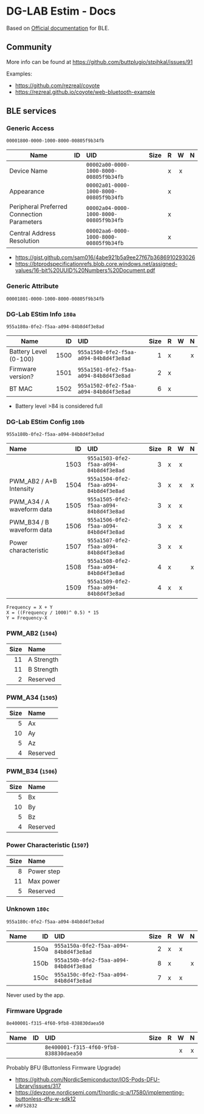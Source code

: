 # DG-LAB Estim - Docs

Based on [Official documentation](https://github.com/DG-LAB-OPENSOURCE/DG-LAB-OPENSOURCE) for BLE.

## Community

More info can be found at https://github.com/buttplugio/stpihkal/issues/91

Examples:
- https://github.com/rezreal/coyote
- https://rezreal.github.io/coyote/web-bluetooth-example

## BLE services

### Generic Access
```00001800-0000-1000-8000-00805f9b34fb```

|                    Name                    |  ID  |                  UID                   | Size | R | W | N |
|------------------------------------------- |-----:|:---------------------------------------|-----:|:-:|:-:|:-:|
| Device Name                                |      | `00002a00-0000-1000-8000-00805f9b34fb` |      | x | x |   |
| Appearance                                 |      | `00002a01-0000-1000-8000-00805f9b34fb` |      | x |   |   |
| Peripheral Preferred Connection Parameters |      | `00002a04-0000-1000-8000-00805f9b34fb` |      | x |   |   |
| Central Address Resolution                 |      | `00002aa6-0000-1000-8000-00805f9b34fb` |      | x |   |   |

- https://gist.github.com/sam016/4abe921b5a9ee27f67b3686910293026
- https://btprodspecificationrefs.blob.core.windows.net/assigned-values/16-bit%20UUID%20Numbers%20Document.pdf

### Generic Attribute
```00001801-0000-1000-8000-00805f9b34fb```

### DG-Lab EStim Info `180a`
```955a180a-0fe2-f5aa-a094-84b8d4f3e8ad```

|                    Name                    |  ID  |                  UID                   | Size | R | W | N |
|------------------------------------------- |-----:|:---------------------------------------|-----:|:-:|:-:|:-:|
| Battery Level (0-100)                      | 1500 | `955a1500-0fe2-f5aa-a094-84b8d4f3e8ad` |    1 | x |   | x |
| Firmware version?                          | 1501 | `955a1501-0fe2-f5aa-a094-84b8d4f3e8ad` |    2 | x |   |   |
| BT MAC                                     | 1502 | `955a1502-0fe2-f5aa-a094-84b8d4f3e8ad` |    6 | x |   |   |

- Battery level >84 is considered full

### DG-Lab EStim Config `180b`
```955a180b-0fe2-f5aa-a094-84b8d4f3e8ad```

|                    Name                    |  ID  |                  UID                   | Size | R | W | N |
|:------------------------------------------ |-----:|:---------------------------------------|-----:|:-:|:-:|:-:|
|                                            | 1503 | `955a1503-0fe2-f5aa-a094-84b8d4f3e8ad` |    3 | x | x |   |
| PWM_AB2 / A+B Intensity                    | 1504 | `955a1504-0fe2-f5aa-a094-84b8d4f3e8ad` |    3 | x | x | x |
| PWM_A34 / A waveform data                  | 1505 | `955a1505-0fe2-f5aa-a094-84b8d4f3e8ad` |    3 | x | x |   |
| PWM_B34 / B waveform data                  | 1506 | `955a1506-0fe2-f5aa-a094-84b8d4f3e8ad` |    3 | x | x |   |
| Power characteristic                       | 1507 | `955a1507-0fe2-f5aa-a094-84b8d4f3e8ad` |    3 | x | x |   |
|                                            | 1508 | `955a1508-0fe2-f5aa-a094-84b8d4f3e8ad` |    4 | x |   | x |
|                                            | 1509 | `955a1509-0fe2-f5aa-a094-84b8d4f3e8ad` |    4 | x | x |   |

```
Frequency = X + Y
X = ((Frequency / 1000)^ 0.5) * 15
Y = Frequency-X
```

### PWM_AB2 (`1504`)
| Size |    Name    |
|-----:|:-----------|
|   11 | A Strength |
|   11 | B Strength |
|    2 | Reserved   |

### PWM_A34 (`1505`)
| Size |    Name    |
|-----:|:-----------|
|    5 | Ax         |
|   10 | Ay         |
|    5 | Az         |
|    4 | Reserved   |

### PWM_B34 (`1506`)
| Size |    Name    |
|-----:|:-----------|
|    5 | Bx         |
|   10 | By         |
|    5 | Bz         |
|    4 | Reserved   |

### Power Characteristic (`1507`)
| Size |    Name    |
|-----:|:-----------|
|    8 | Power step |
|   11 | Max power  |
|    5 | Reserved   |

### Unknown `180c`
```955a180c-0fe2-f5aa-a094-84b8d4f3e8ad```

|                    Name                    |  ID  |                  UID                   | Size | R | W | N |
|:------------------------------------------ |-----:|:---------------------------------------|-----:|:-:|:-:|:-:|
|                                            | 150a | `955a150a-0fe2-f5aa-a094-84b8d4f3e8ad` |    2 | x | x |   |
|                                            | 150b | `955a150b-0fe2-f5aa-a094-84b8d4f3e8ad` |    8 | x |   | x |
|                                            | 150c | `955a150c-0fe2-f5aa-a094-84b8d4f3e8ad` |    7 | x | x |   |

Never used by the app.

### Firmware Upgrade
```8e400001-f315-4f60-9fb8-838830daea50```

|                    Name                    |  ID  |                  UID                   | Size | R | W | N |
|:------------------------------------------ |-----:|:---------------------------------------|-----:|:-:|:-:|:-:|
|                                            |      | `8e400001-f315-4f60-9fb8-838830daea50` |      |   | x | x |

Probably BFU (Buttonless Firmware Upgrade)
 - https://github.com/NordicSemiconductor/IOS-Pods-DFU-Library/issues/317
 - https://devzone.nordicsemi.com/f/nordic-q-a/17580/implementing-buttonless-dfu-w-sdk12
 - `nRF52832`

